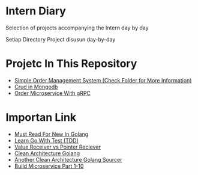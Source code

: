 # Intern Diary

Selection of projects accompanying the Intern day by day 

Setiap Directory Project disusun day-by-day 

# Projetc In This Repository
* [Simple Order Management System (Check Folder for More Information)](https://gitlab.warungpintar.co/enrinal/intern-diary/tree/master/Simple-Order-System-Management-Golang)
* [Crud in Mongodb](https://gitlab.warungpintar.co/enrinal/intern-diary/tree/master/crud%20mongodb)
* [Order Microservice With gRPC](https://gitlab.warungpintar.co/enrinal/intern-diary/tree/master/order-microservice-grpc)


# Importan Link
- [Must Read For New In Golang](https://dasarpemrogramangolang.novalagung.com/)
- [Learn Go With Test (TDD)](https://quii.gitbook.io/learn-go-with-tests/)
- [Value Receiver vs Pointer Reciever](https://gitlab.warungpintar.co/enrinal/intern-diary/blob/master/Value%20receiver%20vs%20Pointer%20receiver%20in%20Golang.md)
- [Clean Architecture Golang](https://gitlab.warungpintar.co/enrinal/intern-diary/blob/master/Clean%20Architecture%20Golang.md)
- [Another Clean Architecture Golang Sourcer](https://medium.com/golangid/mencoba-golang-clean-architecture-c2462f355f41)
- [Build Microservice Part 1-10](https://ewanvalentine.io/microservices-in-golang-part-1/)